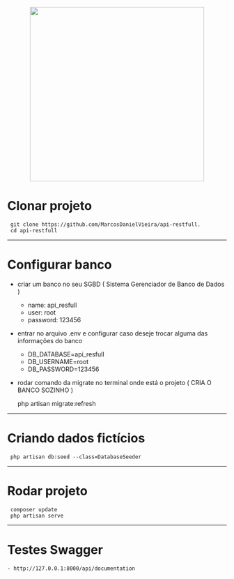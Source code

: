 <p align="center">
    <a href="https://laravel.com" target="_blank"><img src="https://raw.githubusercontent.com/laravel/art/master/logo-lockup/5%20SVG/2%20CMYK/1%20Full%20Color/laravel-logolockup-cmyk-red.svg" width="400"></a>
</p>

# Clonar projeto

     git clone https://github.com/MarcosDanielVieira/api-restfull.
     cd api-restfull

---
# Configurar banco

- criar um banco no seu SGBD ( Sistema Gerenciador de Banco de Dados )
    - name: api_resfull
    - user: root
    - password: 123456

- entrar no arquivo .env e configurar caso deseje trocar alguma das informações do banco
    - DB_DATABASE=api_resfull
    - DB_USERNAME=root
    - DB_PASSWORD=123456

- rodar comando da migrate no terminal onde está o projeto ( CRIA O BANCO SOZINHO )

     php artisan migrate:refresh
    
---
# Criando dados fictícios

     php artisan db:seed --class=DatabaseSeeder

---
# Rodar projeto

     composer update
     php artisan serve

---
# Testes Swagger
    - http://127.0.0.1:8000/api/documentation